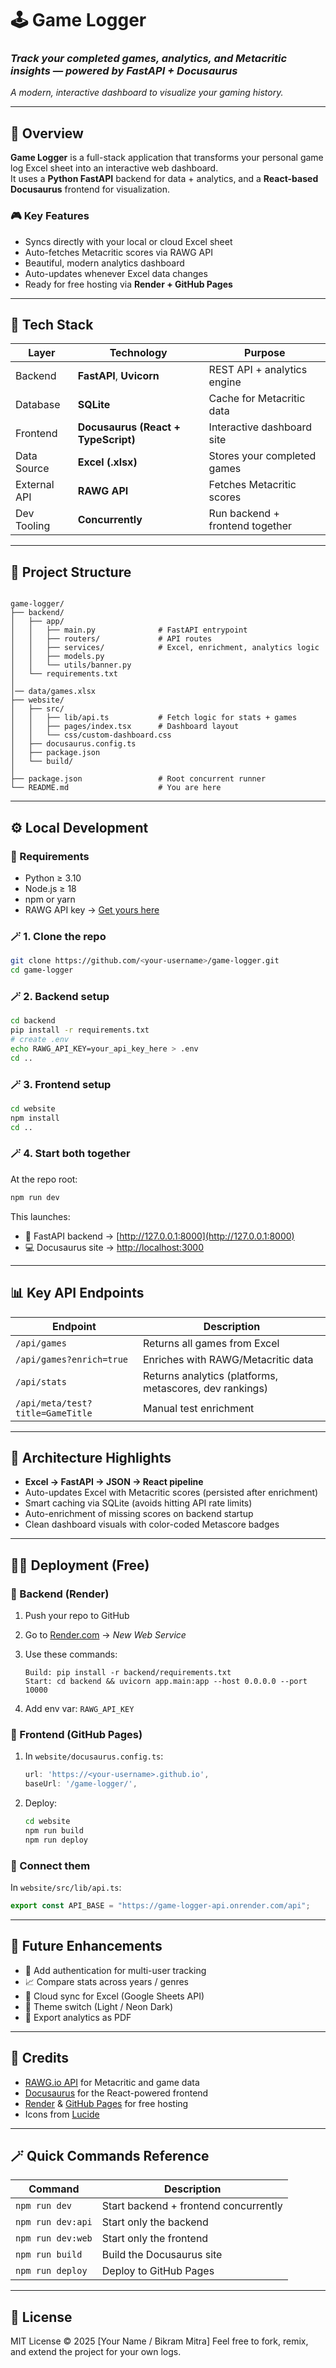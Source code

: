 # 🕹️ Game Logger  
### *Track your completed games, analytics, and Metacritic insights — powered by FastAPI + Docusaurus*

*A modern, interactive dashboard to visualize your gaming history.*

---

## 🌟 Overview

**Game Logger** is a full-stack application that transforms your personal game log Excel sheet into an interactive web dashboard.  
It uses a **Python FastAPI** backend for data + analytics, and a **React-based Docusaurus** frontend for visualization.

### 🎮 Key Features
- Syncs directly with your local or cloud Excel sheet  
- Auto-fetches Metacritic scores via RAWG API  
- Beautiful, modern analytics dashboard  
- Auto-updates whenever Excel data changes  
- Ready for free hosting via **Render + GitHub Pages**

---

## 🧩 Tech Stack

| Layer | Technology | Purpose |
|-------|-------------|----------|
| Backend | **FastAPI**, **Uvicorn** | REST API + analytics engine |
| Database | **SQLite** | Cache for Metacritic data |
| Frontend | **Docusaurus (React + TypeScript)** | Interactive dashboard site |
| Data Source | **Excel (.xlsx)** | Stores your completed games |
| External API | **RAWG API** | Fetches Metacritic scores |
| Dev Tooling | **Concurrently** | Run backend + frontend together |

---

## 📂 Project Structure

```

game-logger/
├── backend/
│   ├── app/
│   │   ├── main.py              # FastAPI entrypoint
│   │   ├── routers/             # API routes
│   │   ├── services/            # Excel, enrichment, analytics logic
│   │   ├── models.py
│   │   └── utils/banner.py
│   └── requirements.txt
│   
│── data/games.xlsx
├── website/
│   ├── src/
│   │   ├── lib/api.ts           # Fetch logic for stats + games
│   │   ├── pages/index.tsx      # Dashboard layout
│   │   └── css/custom-dashboard.css
│   ├── docusaurus.config.ts
│   ├── package.json
│   └── build/
│
├── package.json                 # Root concurrent runner
└── README.md                    # You are here

````

---

## ⚙️ Local Development

### 🧱 Requirements
- Python ≥ 3.10  
- Node.js ≥ 18  
- npm or yarn  
- RAWG API key → [Get yours here](https://api.rawg.io/docs/)

### 🪄 1. Clone the repo
```bash
git clone https://github.com/<your-username>/game-logger.git
cd game-logger
````

### 🪄 2. Backend setup

```bash
cd backend
pip install -r requirements.txt
# create .env
echo RAWG_API_KEY=your_api_key_here > .env
cd ..
```

### 🪄 3. Frontend setup

```bash
cd website
npm install
cd ..
```

### 🪄 4. Start both together

At the repo root:

```bash
npm run dev
```

This launches:

* 🧠 FastAPI backend → [http://127.0.0.1:8000](http://127.0.0.1:8000)
* 💻 Docusaurus site → [http://localhost:3000](http://localhost:3000)

---

## 📊 Key API Endpoints

| Endpoint                         | Description                                             |
| -------------------------------- | ------------------------------------------------------- |
| `/api/games`                     | Returns all games from Excel                            |
| `/api/games?enrich=true`         | Enriches with RAWG/Metacritic data                      |
| `/api/stats`                     | Returns analytics (platforms, metascores, dev rankings) |
| `/api/meta/test?title=GameTitle` | Manual test enrichment                                  |

---

## 🧠 Architecture Highlights

* **Excel → FastAPI → JSON → React pipeline**
* Auto-updates Excel with Metacritic scores (persisted after enrichment)
* Smart caching via SQLite (avoids hitting API rate limits)
* Auto-enrichment of missing scores on backend startup
* Clean dashboard visuals with color-coded Metascore badges

---

## 🧑‍💻 Deployment (Free)

### 🔹 Backend (Render)

1. Push your repo to GitHub
2. Go to [Render.com](https://render.com) → *New Web Service*
3. Use these commands:

   ```
   Build: pip install -r backend/requirements.txt
   Start: cd backend && uvicorn app.main:app --host 0.0.0.0 --port 10000
   ```
4. Add env var: `RAWG_API_KEY`

### 🔹 Frontend (GitHub Pages)

1. In `website/docusaurus.config.ts`:

   ```ts
   url: 'https://<your-username>.github.io',
   baseUrl: '/game-logger/',
   ```
2. Deploy:

   ```bash
   cd website
   npm run build
   npm run deploy
   ```

### 🔹 Connect them

In `website/src/lib/api.ts`:

```ts
export const API_BASE = "https://game-logger-api.onrender.com/api";
```

---

## 🧠 Future Enhancements

* 🪩 Add authentication for multi-user tracking
* 📈 Compare stats across years / genres
* 💾 Cloud sync for Excel (Google Sheets API)
* 🎨 Theme switch (Light / Neon Dark)
* 🧰 Export analytics as PDF

---

## 🧡 Credits

* [RAWG.io API](https://rawg.io/apidocs) for Metacritic and game data
* [Docusaurus](https://docusaurus.io/) for the React-powered frontend
* [Render](https://render.com/) & [GitHub Pages](https://pages.github.com/) for free hosting
* Icons from [Lucide](https://lucide.dev/)

---

## 🪄 Quick Commands Reference

| Command           | Description                           |
| ----------------- | ------------------------------------- |
| `npm run dev`     | Start backend + frontend concurrently |
| `npm run dev:api` | Start only the backend                |
| `npm run dev:web` | Start only the frontend               |
| `npm run build`   | Build the Docusaurus site             |
| `npm run deploy`  | Deploy to GitHub Pages                |

---

## 📜 License

MIT License © 2025 [Your Name / Bikram Mitra]
Feel free to fork, remix, and extend the project for your own logs.
